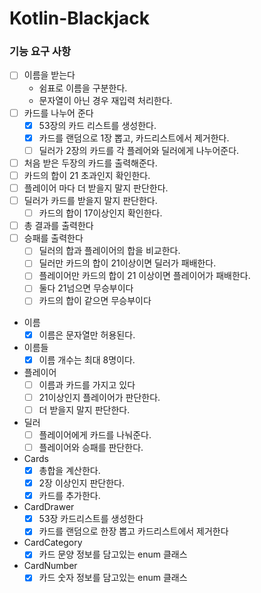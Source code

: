 # Kotlin-Blackjack

### 기능 요구 사항

- [ ] 이름을 받는다
    - 쉼표로 이름을 구분한다.
    - 문자열이 아닌 경우 재입력 처리한다.
- [ ] 카드를 나누어 준다
    - [x] 53장의 카드 리스트를 생성한다.
    - [x] 카드를 랜덤으로 1장 뽑고, 카드리스트에서 제거한다.
    - [ ] 딜러가 2장의 카드를 각 플레어와 딜러에게 나누어준다.
- [ ] 처음 받은 두장의 카드를 출력해준다.
- [ ] 카드의 합이 21 초과인지 확인한다.
- [ ] 플레이어 마다 더 받을지 말지 판단한다.
- [ ] 딜러가 카드를 받을지 말지 판단한다.
    - [ ] 카드의 합이 17이상인지 확인한다.
- [ ] 총 결과를 출력한다
- [ ] 승패를 출력한다
    - [ ] 딜러의 합과 플레이어의 합을 비교한다.
    - [ ] 딜러만 카드의 합이 21이상이면 딜러가 패배한다.
    - [ ] 플레이어만 카드의 합이 21 이상이면 플레이어가 패배한다.
    - [ ] 둘다 21넘으면 무승부이다
    - [ ] 카드의 합이 같으면 무승부이다

- 이름
  - [x] 이름은 문자열만 허용된다.
- 이름들 
  - [x] 이름 개수는 최대 8명이다. 
- 플레이어
    - [ ] 이름과 카드를 가지고 있다
    - [ ] 21이상인지 플레이어가 판단한다.
    - [ ] 더 받을지 말지 판단한다.
- 딜러
    - [ ] 플레이어에게 카드를 나눠준다.
    - [ ] 플레이어와 승패를 판단한다.
- Cards
    - [x] 총합을 계산한다.
    - [x] 2장 이상인지 판단한다.
    - [x] 카드를 추가한다.
- CardDrawer
    - [x] 53장 카드리스트를 생성한다
    - [x] 카드를 랜덤으로 한장 뽑고 카드리스트에서 제거한다
- CardCategory
    - [x] 카드 문양 정보를 담고있는 enum 클래스
- CardNumber
    - [x] 카드 숫자 정보를 담고있는 enum 클래스
